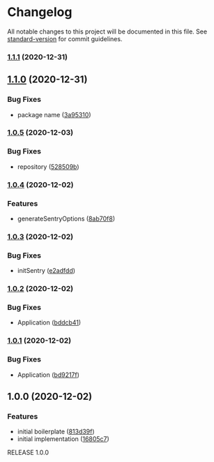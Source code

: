 # Changelog

All notable changes to this project will be documented in this file. See [standard-version](https://github.com/conventional-changelog/standard-version) for commit guidelines.

### [1.1.1](https://github.com/stijlbreuk/standard-sentry-setup/compare/v1.1.0...v1.1.1) (2020-12-31)

## [1.1.0](https://github.com/stijlbreuk/standard-sentry-setup/compare/v1.0.5...v1.1.0) (2020-12-31)


### Bug Fixes

* package name ([3a95310](https://github.com/stijlbreuk/standard-sentry-setup/commit/3a95310ade7da53039c9e7776a78c5b60f6fccfe))

### [1.0.5](https://github.com/sajjad-shirazy/standard-sentry-setup/compare/v1.0.4...v1.0.5) (2020-12-03)


### Bug Fixes

* repository ([528509b](https://github.com/sajjad-shirazy/standard-sentry-setup/commit/528509b3541160cd4b7f27d2e69c9399bb1bba20))

### [1.0.4](https://github.com/nestjsplus/nestjs-package-starter/compare/v1.0.3...v1.0.4) (2020-12-02)


### Features

* generateSentryOptions ([8ab70f8](https://github.com/nestjsplus/nestjs-package-starter/commit/8ab70f8a1829ec9ba446dda5948163c78723af7b))

### [1.0.3](https://github.com/nestjsplus/nestjs-package-starter/compare/v1.0.2...v1.0.3) (2020-12-02)


### Bug Fixes

* initSentry ([e2adfdd](https://github.com/nestjsplus/nestjs-package-starter/commit/e2adfdd1d0dc5d3e03bfb2a8bd60ea2c242d448d))

### [1.0.2](https://github.com/nestjsplus/nestjs-package-starter/compare/v1.0.1...v1.0.2) (2020-12-02)


### Bug Fixes

* Application ([bddcb41](https://github.com/nestjsplus/nestjs-package-starter/commit/bddcb414297b83b0fec44b0f08278b67efa2987c))

### [1.0.1](https://github.com/nestjsplus/nestjs-package-starter/compare/v1.0.0...v1.0.1) (2020-12-02)


### Bug Fixes

* Application ([bd9217f](https://github.com/nestjsplus/nestjs-package-starter/commit/bd9217fe125058ea0b77e71077469c494f9e8dfa))

## 1.0.0 (2020-12-02)


### Features

* initial boilerplate ([813d39f](https://github.com/nestjsplus/nestjs-package-starter/commit/813d39f0f7193d4d393e3944ebc28a317dbede2a))
* initial implementation ([16805c7](https://github.com/nestjsplus/nestjs-package-starter/commit/16805c7e837c5e90479492e89f41e62f8493d7db))

RELEASE 1.0.0